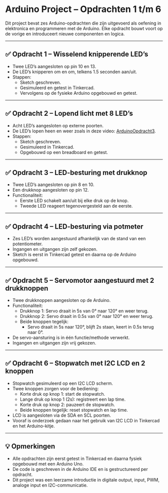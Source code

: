 # Arduino Project – Opdrachten 1 t/m 6

Dit project bevat zes Arduino-opdrachten die zijn uitgevoerd als oefening in elektronica en programmeren met de Arduino. Elke opdracht bouwt voort op de vorige en introduceert nieuwe componenten en logica.

---

## ✅ Opdracht 1 – Wisselend knipperende LED’s

- Twee LED’s aangesloten op pin 10 en 13.
- De LED’s knipperen om en om, telkens 1.5 seconden aan/uit.
- Stappen:
  - Sketch geschreven.
  - Gesimuleerd en getest in Tinkercad.
  - Vervolgens op de fysieke Arduino opgebouwd en getest.

---

## ✅ Opdracht 2 – Lopend licht met 8 LED’s

- Acht LED’s aangesloten op externe poorten.
- De LED’s lopen heen en weer zoals in deze video: [ArduinoOpdracht3](http://bit.ly/ArduinoOpdracht3).
- Stappen:
  - Sketch geschreven.
  - Gesimuleerd in Tinkercad.
  - Opgebouwd op een breadboard en getest.

---

## ✅ Opdracht 3 – LED-besturing met drukknop

- Twee LED’s aangesloten op pin 8 en 10.
- Een drukknop aangesloten op pin 12.
- Functionaliteit:
  - Eerste LED schakelt aan/uit bij elke druk op de knop.
  - Tweede LED reageert tegenovergesteld aan de eerste.

---

## ✅ Opdracht 4 – LED-besturing via potmeter

- Zes LED’s worden aangestuurd afhankelijk van de stand van een potentiometer.
- Ingangen en uitgangen zijn zelf gekozen.
- Sketch is eerst in Tinkercad getest en daarna op de Arduino opgebouwd.

---

## ✅ Opdracht 5 – Servomotor aangestuurd met 2 drukknoppen

- Twee drukknoppen aangesloten op de Arduino.
- Functionaliteit:
  - Drukknop 1: Servo draait in 5s van 0° naar 120° en weer terug.
  - Drukknop 2: Servo draait in 0.5s van 0° naar 120° en weer terug.
  - Beide knoppen tegelijk:
    - Servo draait in 5s naar 120°, blijft 2s staan, keert in 0.5s terug naar 0°.
- De servo-aansturing is in één functie/methode verwerkt.
- Ingangen en uitgangen zijn vrij gekozen.

---

## ✅ Opdracht 6 – Stopwatch met I2C LCD en 2 knoppen

- Stopwatch gesimuleerd op een I2C LCD scherm.
- Twee knoppen zorgen voor de bediening:
  - Korte druk op knop 1: start de stopwatch.
  - Lange druk op knop 1 (2s): registreert een lap time.
  - Korte druk op knop 2: pauzeert de stopwatch.
  - Beide knoppen tegelijk: reset stopwatch en lap time.
- LCD is aangesloten via de SDA en SCL poorten.
- Vooraf is onderzoek gedaan naar het gebruik van I2C LCD in Tinkercad en het Arduino-kitje.

---

## 💡 Opmerkingen

- Alle opdrachten zijn eerst getest in Tinkercad en daarna fysiek opgebouwd met een Arduino Uno.
- De code is geschreven in de Arduino IDE en is gestructureerd per opdracht.
- Dit project was een leerzame introductie in digitale output, input, PWM, analoge input en I2C-communicatie.

